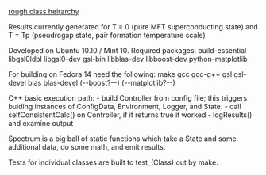 <a href="http://dl.dropbox.com/u/2294525/scss.pdf">rough class heirarchy</a>

Results currently generated for T = 0 (pure MFT superconducting state) and T = Tp (pseudrogap state, pair formation temperature scale)

Developed on Ubuntu 10.10 / Mint 10.  Required packages:
    build-essential
    libgsl0ldbl
    libgsl0-dev
    gsl-bin
    libblas-dev
    libboost-dev
    python-matplotlib

For building on Fedora 14 need the following:
    make
    gcc
    gcc-g++
    gsl
    gsl-devel
    blas
    blas-devel
    (--boost?--)
    (--matplotlib?--)

C++ basic execution path:
    - build Controller from config file; this triggers buiding instances of 
        ConfigData, Environment, Logger, and State.
    - call selfConsistentCalc() on Controller, if it returns true it worked
    - logResults() and examine output

Spectrum is a big ball of static functions which take a State and some 
additional data, do some math, and emit results.

Tests for individual classes are built to test_(Class).out by make.
